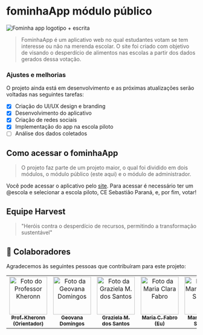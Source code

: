 # fominhaApp módulo público

<img src="assets/images/fominhaAppSemFundo.png" alt="Fominha app logotipo + escrita">

> FominhaApp é um aplicativo web no qual estudantes votam se tem interesse ou não na merenda escolar. O site foi criado com objetivo de visando o desperdício de alimentos nas escolas a partir dos dados gerados dessa votação.

### Ajustes e melhorias

O projeto ainda está em desenvolvimento e as próximas atualizações serão voltadas nas seguintes tarefas:

- [x] Criação do UI/UX design e branding 
- [x] Desenvolvimento do aplicativo
- [x] Criação de redes sociais
- [x] Implementação do app na escola piloto
- [ ] Análise dos dados coletados

## Como acessar o fominhaApp

> O projeto faz parte de um projeto maior, o qual foi dividido em dois módulos, o módulo público (este aqui) e o módulo de administrador.

Você pode acessar o aplicativo pelo <a href="https://participe-escola.vercel.app/index.html" title="Link do site">site</a>. Para acessar é necessário ter um @escola e selecionar a escola piloto, CE Sebastião Paraná, e, por fim, votar!

## Equipe Harvest 

> "Heróis contra o desperdício de recursos, permitindo a transformação sustentável"

## 🤝 Colaboradores

Agradecemos às seguintes pessoas que contribuíram para este projeto:

<table>
  <tr>
    <td align="center">
      <a href="https://github.com/kheronn" title="Link perfil GitHub do Professor Kheronn">
        <img src="https://avatars.githubusercontent.com/u/26843093?v=4" width="100px;" alt="Foto do Professor Kheronn"/><br>
        <sub>
          <b>Prof. Kheronn</b><br>
          <b>(Orientador)</b>
        </sub>
      </a>
    </td>
    <td align="center">
      <a href="https://github.com/ggsundays" title="Link perfil GitHub da Geovana Domingos">
        <img src="https://lh3.googleusercontent.com/fife/ALs6j_GoISzNB3I9ozr3nmTblwpungL5QoeU9Xz1EhNa7_jiKhH6oahMvnj34a0iwPZyGz626MuqoaoEc_faoREQTL9YRPEHOpJhTANwHM10K19Fya6s_t37uu3adGywmpYk1TOASGy48YK3KJpTf3wTM04-lZcKBLC3ul8wGYvx6QHEjx3uKJarAbU3d3ypteF_1tNnuua68kSKDHqMYpCF9wMOmrYFNFBY5OZYTfUf9cxnsde8Zp0EGOILjvpLgE8WH02RNk4wBfw9CyFR6lDILJCzPlL9RHQXIMC9r4NSILms1S8V7MKP0qa_qg4oJesBqIaZ4Lx-aOl8v3j3SbiEmzdmxZ3So5aTTNNoZFDYGUto-j1i1DU5dDw-YKwPffPEZ1QByR2l7coYR1FwIzrv7F-0X5F4Kv5UB_b_ri1Ar4YotesImoO-ktxMC3wj770CXHFKUzrT_dx-EgrBL0OaolYUeYa0sVGG2uS4ZexFZZx1nRHPluXALQT8FhxxOtc5jn6wPBdiVbz0H70TTiMsXKqoYda0NXFmuBCtET3BeIIPnYNSemI5eGbwmB-1W6T1qiCe4Rp29L1-GkOHAE7K8cbMfC_PDIybv3jzPBk8Iz5l_gmr52sGd86H3VCtGKD2kVKK35EFfP1BzWk82DTlAo0YebLWeFlgZIt1g1ME_AX-Ajvfrm4GT4ORSLJQrz6CnTbuxZ4ICySGPtfGpG_zXWNNE7OVhZy1lURAc78meB_QxODEKbWmPasAEhSCa9t1ooqSFmTkJQWu3O9Qw2t8C1obxkOqFUUknQxb_-P3gWRx5aelJkTWlTYln2haprE3QviYj1YYc0kw0TB1ASi9BEPg-cXFxv3gs1HYiHulq-_UxQix7CgtWJdu6qAreDh7QXMgTcNDe9OMEP0JY0bdr_awMZ72tK3AsFccPLD3xvy_gr0gIYqhOw5zNulfYtQTnHpRzCYbE8ZLk4b7d5pr2fc8JTdOJJJ3cKL2dxS5AccjyFBWpyZ3GRU0IQiLYxq1LyOwHci5GL7LhOX1zWG8OiKLwBM5hEzCv7Bz8KF-iT4jAFdf-eRiOXBb8yxGuewPkj2F8SAqUlIIr6vXrLQBx-xLtoqi9Kfq23Kb8SGb0t6R_-NvNcujR1qb9VgEMzdom0CB3k0DyDqDKF6jENXBi5_IRtrnrcF50eyV_UEoqI2B2Oh6-Xe8Xhh1zbDgY74-uA7fR56eFHkQYNO9JhKffdDvwi3-qBR5IHfBCDoQbsicxkFS7F1eFV7sh3Qp6kPXzQml-Ug6y5GOR8EdKcE49AMdHRqy5Jvs21hZvnddC9tAnKsx2YUC_V05gMhHeSyqgEf-MhxrhZoFywrWVM543efC9RK-26msdxgW_BkHYoHRaAqTHxipeLhvm0LDAHn6wSjlgWnIJv4RAhSY_mwH1i0ybxE87Mw92Vn71FhKv5QzvGdwh4jOJNKefcvtXOlwIJN8ksS3e2KyVI_asUj0TOArxDPuzGUM7jdxPmyWqrLJJPBD9BRWP92ckKCchCyCBgsi8hQr1tNb7T2FiCatr98UAL7Hik5D4e87Ei99SQ8uTfnN7AiCCiy3HTM_VtpXnfxl6j6fxsCWt3VVX_4d5j5xHkeUs5NqeoUoPprjLj7d_RKdvEBbKXGy4YJHzWjID_ZrVMwRLaF83W5UNwtqrDCvkEo=w1312-h599" width="100px;" alt="Foto da Geovana Domingos"/><br>
        <sub>
          <b>Geovana Domingos</b>
        </sub>
      </a>
    </td>
    <td align="center">
      <a href="https://github.com/Grazizpzp" title="Link perfil GitHub da Graziela M. dos Santos">
        <img src="https://lh3.googleusercontent.com/fife/ALs6j_HZ1EJSOZArgOA5_ldGg4cHxLKPDVigoUwWLpdNKkuDp2mLTapVwnGHRdODiQDRi29ePG6BzD_MG7GMDCgxRL6syTqjqUlBTeQ3EaSFOORezempBwPiTsPm9bh14tk3zOYHBpVFYfM7U3sLcZ7Xr03TKZzeutFVoocY158UkLNGUuQ4KBAq10OIl_sT9pCeAG-QRqsk3howZRZS-7IIWhMFgimIzQznPeRwyZhGbFyQtZsz2pGrIQTrm19C4V5s9eM0vku1pPFkQqFfi2VKhRkypbdG2MC4sH1Z-wAjaeEgmFj6FQYxjeJYObWOWnQAUSnB4jTwusxKi-HYHzhcJMPKagN-aUDGKDb2mGVrwz8YaZsLPNYaXkr7344B9r4T9Q48payCMNxXsiBd7SGhIsVKMbVjB1RcrsSLfDZDieYOl_fCTjbOv09o_UAfKwLxAgE9lhd4F_0Rk8gvtqzRl9dAD1lTz7YGFjzOUzs31jtZHE2t9H6AfeQtbZvZGiUgOl2TIFXdpCngrlwtolMP0VpW5NHlXKMxeo32WSfKEB0H6eqMkypKl-_WQwsfs_gcpF4h8KFCTWvXx420UO2MJRAajm9F3yBjbtpZTl7qOOD8mpusj_arzm1Qu2LEAGCP9Xgs5lHdoMRlAFFKhFwD4ZAXQEV4XUe6l7CWolfYvJqggg9hCjYxD7S1FelQV4LEnGY5QjdvVajYIPUB41Sk100fQwv9ID17EXbG2NZIxjJI1IrJwLQA-CbsB9UcGb0npBMiyCZ7WCUH2mzuPjikIx29lESBKFazMx-2nhj3L-tBMt4x8YD18UZ2Kh3sbHqnh2sxUVUfqpbcmtrJLKYhuBBOCNE71ByG4k0cONLJjA5NXtQT5Qw7PwoMMQjGB09N2gP19qCIbK9QzHTJcyaxu_qjDuPcZB60RTDBWKd7HkRqAyFBKuY_GQvMRzgnmH21BG8-UZ11QrZExrNPyNC8Mvuilt0ZNBK1UZZJZjkGGXO0kZUZrE9gb4utiBHMrA01JQdegoQKPbVChDW7bd0hVXjiekBsFXGRw5pvUWRpeogWUOr1YpQrbF_AW7sLoSxp9AYeHnDGrGk26SrxRO2OL85fgP4FkPo5F2k_C7Bqu3wZ4lbyCik-uMKZkYAkwd2Vug1K3WgeeOXZpKCbJfnnwpPs4QLJctF9JzYCjj_kYM-UzA1bGF-7oIgrF725KrRJ75VWPMn-mEN6NYsLfFpj9bsUUQEmqrGTFp42M7AJHCYKpI6LsZ38M-MLFGVDPKxXbgZyOF30V56ctaPpApLD1JZM-NgVLh74KOoRK7WjbSaS4B9WIiCogMMAgIKjVT8heHhBnn8hO3g9Y41gqNkaj-Jh6IYctI7vKI32A7C6q0VeUAytu7gMnsoKFsGBVxpRsmY2nW8IfCetey6w4ERdJ_RMvYosuZ0Xvg6UTNU2qa2956MXzlAZ2x9l6lwp5A5CoPjf5BEhbmVYloftiRINrh8F5vHtwsHJIMoVjqKcsYmPRLBZOjkyI7jwmh1sKovZzIINeyviQxuPKGe3kdfRiq6waxd985x0NndnXEQhNRy1p-HIKGWL3SPT7Kf1HTyJjPzpXfkhZzRTs2N49CR_K2NxilKXY1d6LuvCZJcq1bHOraumvjPMHpf3-cWB_zs7LDOtdM__lUuw0XLUcmYhAyPTfoY=w757-h599" width="100px;" alt="Foto da  Graziela M. dos Santos"/><br>
        <sub>
          <b>Graziela M. dos Santos</b>
        </sub>
      </a>
    </td>
    <td align="center">
      <a href="https://github.com/kdankz" title="Link perfil GitHub da Maria Clara Fabro">
        <img src="https://lh3.googleusercontent.com/fife/ALs6j_E2weJLPYTWvLRUP4zJNRKH-xOfK6pxGvUYHwNM18PcPdxX0QAwmoBD7CKUuSg7urvLuK-0MWg30IAoQbpldtigR8YeZJYVJSWtHwUfiDX93VxBDXHYhsCL2Yq4uQunDApve9bYrKThhxgSjIZeLrbmtKBRNs0xwMKaiDuf1goVBx_RcmxNfekGm3jD8TjVkr3NMa7bbxmijcA0LsueAtQcVZen9WtlIV-KBh1vRFvW5d4viwAg0K5lshGyAEAfeJkslSdHSRKEuMlzw89m6YMsxgBUPSZc1z1rE0HjPxplbC4HNKplKThCofvyYnzhprevzOovAxwuLqwWL4OPKAbIyLNWCkNdmE45j3lt8zwST3nTLwlS9M0WvXD7afpk7WyeFOIJzrFgJ8rHMEb-I9A2xjN_tntSdqjmX8iuRZYKIONGu_FnrbTFkvEjXbTWQb05tb2VMKawAP9FwsrMllswjB7QcAoB4gfkPC6p0zBv7OOpFmrC4NmH3IrjDuBYX9E7keHawsCXmvar_9bCrqjnItuBrYZDAqLJaSlIBu1mwVJYSTOCxmnS9SeQr_gPfUduQ6SK96zJsgujvNzw9xIKODUE1UP9omcXbsfJRmmkt4yvi3yteGead6qaP9TBO4FW6lWvihkakGgIXUkLomrpmtdR5N7GW_jtbhwFs0lp9Em7sSh9SFRRZ-rfUtXEkyBxak42jeYNrqymY3ZLyrCeEEwqNbfPp-BQTCc7FaN5iu2B1I_31xmuLLgCYbHlYrnSXYg0Ife9F2nQXMPyqQie9yPCw4l8ggrhHBI_6ytZV0uAD5mGzzudDQLlVwsAvLp4AVskjRkf_NRQWlJNkuDYAhfmiqtsAv-o9cI1TebIxXKbrROGhFvgm5xaB-sePQ8zFTI0M_o8Q1E8MKfJqZcZihlnVYPQ9XK9EGny7L8QpIWfM_WzzzYtXSmLQVii0bT3z4Cs-gVJsqP3-VE3ZCo6agf3ZSFdCZoot3VCHyAcsN1_7eXpfJILjYWMb5WJTqBBNejJ4ZBYC5L5yWRrcpDTS2gjL8F7VY0pTlT8OXOulNGv6Hpsad6m_HOoQX_Ih-Yh2PEIouXZt8tUGtI0ak_fB5ABuNMQF8iaoQrMkkiMDQJwyOIBU99zkPkMJTY3r7FGekJJLG62FzNCDR14K2DKQ-q6Mm-r549k5JPHLe4d6vJLDEYpyWfnqjMy-VNpndA_Nwn0N2Mo9M0cZiEtggEHOpeAv-S1O0giAriPyIvI-8Qw2s0yWs5MiurPGcGJuz-cKID-tKuy0hL4YPhmCM0Hp_rojl6pcK11-F8v2bzbr7KsFYUUj6EpM4GQbum6_3n6djWrtd_tnwb1z825iVnIwUMtm2JHWlTj-O0oQWolHb4zIruF9rMWI-qdFsBeYJ1akn-IuRNtoVwOo4HpTtzTCakEffujo5bYUwWIzDUB59FKktBHv2EpDm5KFNyMLxyzSWIruyvTyCV5r21ZwEO_dEocoKZWyA5Uaak5Sy9_-rs8X7w5fKMw-1dMCR1m9huNlcBxpHdUgvBjs_WtHAAulPISE3j3VRVhTmT0DzYgFCN3LUR-g1zXKYa0VxyN7LNigku5-ugLvTNGuhpvpfZTWUScDsoRllTbKhiZjNNI6Oo_laaai5aWEbO_0IclkuHh3iXn7DgbUMcvBty2kTANMKY=w757-h599" width="100px;" alt="Foto da Maria Clara Fabro"/><br>
        <sub>
          <b>Maria C. Fabro</b><br>
          <b>(Eu)</b>
        </sub>
      </a>
    </td>
    <td align="center">
      <a href="https://github.com/pontotori" title="Link perfil GitHub da Maria Vitoria Sabater">
        <img src="https://lh3.googleusercontent.com/fife/ALs6j_GDRXsfq5QThyLPqDxDQ70Wjq2U_CbCpEu2N14vbX6BXqQeFVECrQPCK9jF1cPNibkYL8wmHQhYYrAePwWaS-lNbupJKGDu45RggDRLJ9eaqN5Cx1Et-HWUNzUYreOmX_cbjWSyOYeZaKARcGEouKrOPw-FSK4oAkhyK7Xb-8-o71h_o4Ee69M2EyV6p73jjgl4Or4ywUik6L_Mhn4izXuSQFDTEsyO7ut606WBiKz3VKVGpelP5_XysKRiP-tivJAuoGVr2atV0URDV1iPNQ2mMZ-YfrVfuG4tOCEjuiUE27MMCnoI3BOBiV266y-Re8oEZYXeGFrX5pMGfZTKlcCW7CyC63l9YLnyZqGH7u23NGU-YnjV0v7SOAq5-EaowBxNGQcnXSQFzO27-I3B-T2ITJVpW1ixjTfju3CPNN4DEgCsZgzAL30hkNGMRSwf8wOsDwQDyCNoatOxSh2O9BagnpIl7eJvLVsUvkllaC5C408Aw-xXxV2uUFcLDZ5jnGrG_6GIZqmopPh1mWWXtoxyAoeXTV9KWG1OZZiPp-VUqcmR_Hggy9-aF6wdzuVpu46sKjJs_UVaTj7dk12qKoIHgtPXTalA9SV2kK0gi8jnf5Ti3-kl5C8yY_Ua3MDz6rUMMR6VKa-OE6rRjHVuNGuFrr782sau84xvqDtmZFCJotYa9Q2yK_JHRqUAr1Am29lsaTNA8GOTiaCeOggYckMndC7E2xsnE7ojci0c5yPDnzmYuFF77EbB3zvkAKQcL-NVW3kYWtirtsL6rZy1yHH92E1hFCJ-337vNOebGFLy7SkZW6Jiaq95rye26hXDf_5mW5bhgpy5b46muFjT5ksCnbOc0n_Bn-4-tetHNzN5sUSvJapWr3lbmu6ezG6dnDNxzFRkNk4cMSlpvZV3h87uY-5zGwYH_orXaO7wGmQ4Va5gBZezfFP_P0hyzZwe2_nBijGCvQHyGreBn7N6tPx3QP0OGCQWNFGdaeTG95yn8ukHBY1kmLqSLGWYNdXR_793nweFSR-moKUq1xyVnbr71eSnu8iBsuScCKjshXYKkfJA8kpthlgh7dCgL43gARlksI9nXtnj0M1gZ0unRGe387c5SR1iZCpZZYlwel1JoDvuIvu8Ltqt664psAbhYUB_2rNuDn2p4qB3zGk_l7FN_XdtSZ2zwWA-QIQvh7Q3IdPHKqUj-ZIf9uLsivdD3D365zG8JQbBO3O_pes2-A66npdj-FaQJtwypsrpOv4nMDv3dxkUrc1SxGt0NVWZzPJp8OnkUqvB7zVRc6bXZWNM35LyyHgOxcNCyWiQXInn7OhYOqSmMics12zRUuL410f9JPmf1hRvmNX6xkwLHfFQNhhda2s394Ft2I9lOd_5UjZhlheQRjdViiyhSGzzzMoppxQSyuSB-apDhDJVA0fbTSVoutzFqbZ1GHwTXiqnkTmavZjbxDSPUgL0DDSxE6CHRxy8V7tHDDlWjMaazZtHg_xC5QHUZQyTGDd9fBIjFW7ROE0gV-SM4yGegixR5vbu2Cel_KGTR0o4tjC2ytTvAKLlxOm0bmfmqLxZaCTqMaaTp3O_bjItZpSCylbeacr_y3phaQ0vg2GSLg0Dq3AQDss1G2zWCGVSkJoBCS86jlrxexgJJV5ygU7nWF_4yBR1u7WiNY1hrUGt7cIfxe_5EmM=w1312-h599" width="100px;" alt="Foto da Maria Vitoria Sabater"/><br>
        <sub>
          <b>Maria Vitoria Sabater</b>
        </sub>
      </a>
    </td>
  </tr>
</table>

